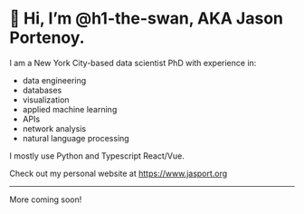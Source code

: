 # 👋 Hi, I’m @h1-the-swan, AKA Jason Portenoy.

I am a New York City-based data scientist PhD with experience in: 
- data engineering 
- databases
- visualization
- applied machine learning
- APIs
- network analysis
- natural language processing

I mostly use Python and Typescript React/Vue.

Check out my personal website at https://www.jasport.org

------------------------------------------------------------

More coming soon!

